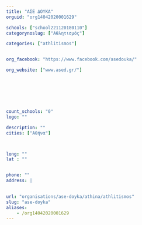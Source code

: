 ```yaml
---
title: "ΑΣΕ ΔΟΥΚΑ"
orguid: "org14042020001629"

schools: ["school221120180110"]
categorynoslug: ["Αθλητισμός"]

categories: ["athlitismos"]


org_facebook: "https://www.facebook.com/asedouka/"

org_website: ["www.ased.gr/"]







count_schools: "0"
logo: ""

description: ""
cities: ["Αθήνα"]



long: ""
lat : ""


phone: ""
address: |
    

url: "organisations/ase-doyka/athina/athlitismos"
slug: "ase-doyka"
aliases:
    - /org14042020001629
---
```



